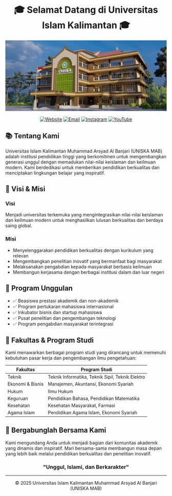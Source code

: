 # <div align="center">🎓 Selamat Datang di Universitas Islam Kalimantan 🎓</div>

<div align="center">
  
![Banner UNISKA](image-min.png)

</div>

<div align="center">
  
[![Website](https://img.shields.io/badge/Website-0A66C2?style=for-the-badge&logo=internet-explorer&logoColor=white)](https://www.uniska-bjm.ac.id)
[![Email](https://img.shields.io/badge/Email-D14836?style=for-the-badge&logo=gmail&logoColor=white)](mailto:info@uniska-bjm.ac.id)
[![Instagram](https://img.shields.io/badge/Instagram-E4405F?style=for-the-badge&logo=instagram&logoColor=white)](https://instagram.com/uniska)
[![YouTube](https://img.shields.io/badge/YouTube-FF0000?style=for-the-badge&logo=youtube&logoColor=white)](https://youtube.com/uniska)

</div>

## 📚 Tentang Kami

Universitas Islam Kalimantan Muhammad Arsyad Al Banjari (UNISKA MAB) adalah institusi pendidikan tinggi yang berkomitmen untuk mengembangkan generasi unggul dengan memadukan nilai-nilai keislaman dan keilmuan modern. Kami berdedikasi untuk memberikan pendidikan berkualitas dan menciptakan lingkungan belajar yang inspiratif.

## 🌟 Visi & Misi

### Visi
Menjadi universitas terkemuka yang mengintegrasikan nilai-nilai keislaman dan keilmuan modern untuk menghasilkan lulusan berkualitas dan berdaya saing global.

### Misi
- Menyelenggarakan pendidikan berkualitas dengan kurikulum yang relevan
- Mengembangkan penelitian inovatif yang bermanfaat bagi masyarakat
- Melaksanakan pengabdian kepada masyarakat berbasis keilmuan
- Membangun kerjasama dengan berbagai institusi dalam dan luar negeri

## 🎯 Program Unggulan

- ✅ Beasiswa prestasi akademik dan non-akademik
- ✅ Program pertukaran mahasiswa internasional
- ✅ Inkubator bisnis dan startup mahasiswa
- ✅ Pusat penelitian dan pengembangan teknologi
- ✅ Program pengabdian masyarakat terintegrasi

## 🏢 Fakultas & Program Studi

Kami menawarkan berbagai program studi yang dirancang untuk memenuhi kebutuhan pasar kerja dan pengembangan ilmu pengetahuan:

| Fakultas | Program Studi |
|----------|---------------|
| Teknik | Teknik Informatika, Teknik Sipil, Teknik Elektro |
| Ekonomi & Bisnis | Manajemen, Akuntansi, Ekonomi Syariah |
| Hukum | Ilmu Hukum |
| Keguruan | Pendidikan Bahasa, Pendidikan Matematika |
| Kesehatan | Kesehatan Masyarakat, Farmasi |
| Agama Islam | Pendidikan Agama Islam, Ekonomi Syariah |

## 🤝 Bergabunglah Bersama Kami

Kami mengundang Anda untuk menjadi bagian dari komunitas akademik yang dinamis dan inspiratif. Mari bersama-sama membangun masa depan yang lebih baik melalui pendidikan berkualitas dan penelitian inovatif.

<div align="center">
  
### "Unggul, Islami, dan Berkarakter"

</div>

---

<div align="center">
  
© 2025 Universitas Islam Kalimantan Muhammad Arsyad Al Banjari (UNISKA MAB)

</div>
